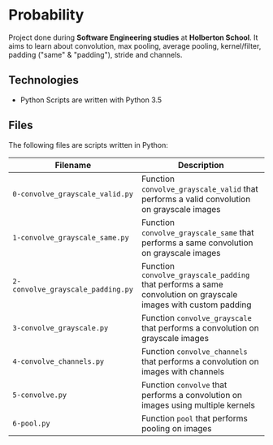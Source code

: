 # Probability

Project done during **Software Engineering studies** at **Holberton School**. It aims to learn about convolution, max pooling, average pooling, kernel/filter, padding ("same" & "padding"), stride and channels.

## Technologies
* Python Scripts are written with Python 3.5

## Files
The following files are scripts written in Python:

| Filename | Description |
| -------- | ----------- |
| `0-convolve_grayscale_valid.py` | Function `convolve_grayscale_valid` that performs a valid convolution on grayscale images |
| `1-convolve_grayscale_same.py` | Function `convolve_grayscale_same` that performs a same convolution on grayscale images |
| `2-convolve_grayscale_padding.py` | Function `convolve_grayscale_padding` that performs a same convolution on grayscale images with custom padding |
| `3-convolve_grayscale.py` | Function `convolve_grayscale` that performs a convolution on grayscale images |
| `4-convolve_channels.py` | Function `convolve_channels` that performs a convolution on images with channels |
| `5-convolve.py` | Function `convolve` that performs a convolution on images using multiple kernels |
| `6-pool.py` | Function `pool` that performs pooling on images |
